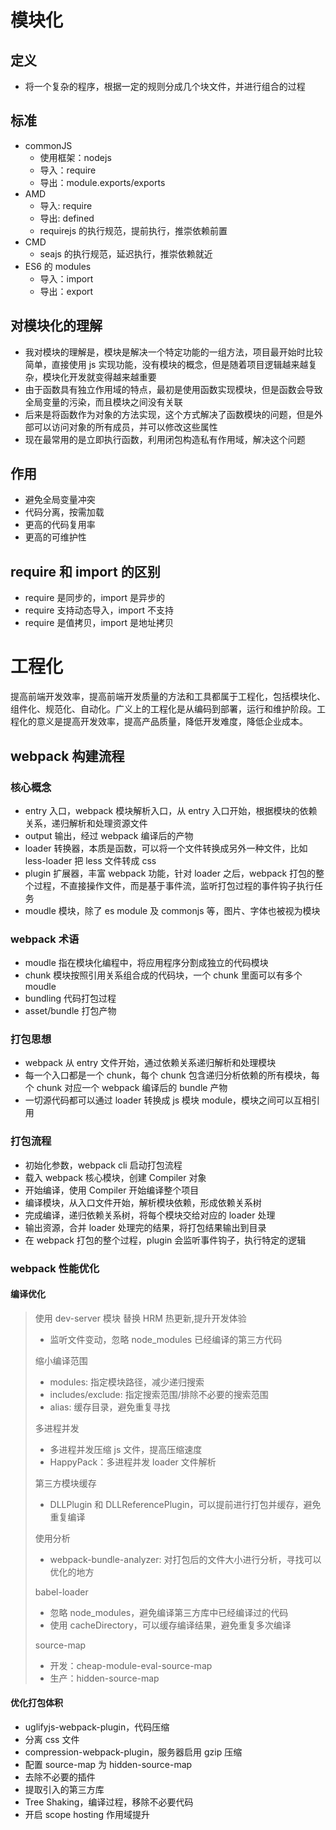 <!--
 * @Author: your name
 * @Date: 2020-02-25 10:53:46
 * @LastEditTime: 2022-06-09 16:45:07
 * @LastEditors: Juliette.Wang nannan.wang@broadlink.com.cn
 * @Description: In User Settings Edit
 * @FilePath: \vue-note\模块化.md
 -->

# 模块化

## 定义

- 将一个复杂的程序，根据一定的规则分成几个块文件，并进行组合的过程

## 标准

- commonJS
  - 使用框架：nodejs
  - 导入：require
  - 导出：module.exports/exports
- AMD
  - 导入: require
  - 导出: defined
  - requirejs 的执行规范，提前执行，推崇依赖前置
- CMD
  - seajs 的执行规范，延迟执行，推崇依赖就近
- ES6 的 modules
  - 导入：import
  - 导出：export

## 对模块化的理解

- 我对模块的理解是，模块是解决一个特定功能的一组方法，项目最开始时比较简单，直接使用 js 实现功能，没有模块的概念，但是随着项目逻辑越来越复杂，模块化开发就变得越来越重要
- 由于函数具有独立作用域的特点，最初是使用函数实现模块，但是函数会导致全局变量的污染，而且模块之间没有关联
- 后来是将函数作为对象的方法实现，这个方式解决了函数模块的问题，但是外部可以访问对象的所有成员，并可以修改这些属性
- 现在最常用的是立即执行函数，利用闭包构造私有作用域，解决这个问题

## 作用

- 避免全局变量冲突
- 代码分离，按需加载
- 更高的代码复用率
- 更高的可维护性

## require 和 import 的区别

- require 是同步的，import 是异步的
- require 支持动态导入，import 不支持
- require 是值拷贝，import 是地址拷贝

# 工程化

提高前端开发效率，提高前端开发质量的方法和工具都属于工程化，包括模块化、组件化、规范化、自动化。广义上的工程化是从编码到部署，运行和维护阶段。工程化的意义是提高开发效率，提高产品质量，降低开发难度，降低企业成本。

## webpack 构建流程

### 核心概念

- entry 入口，webpack 模块解析入口，从 entry 入口开始，根据模块的依赖关系，递归解析和处理资源文件
- output 输出，经过 webpack 编译后的产物
- loader 转换器，本质是函数，可以将一个文件转换成另外一种文件，比如 less-loader 把 less 文件转成 css
- plugin 扩展器，丰富 webpack 功能，针对 loader 之后，webpack 打包的整个过程，不直接操作文件，而是基于事件流，监听打包过程的事件钩子执行任务
- moudle 模块，除了 es module 及 commonjs 等，图片、字体也被视为模块

### webpack 术语

- moudle 指在模块化编程中，将应用程序分割成独立的代码模块
- chunk 模块按照引用关系组合成的代码块，一个 chunk 里面可以有多个 moudle
- bundling 代码打包过程
- asset/bundle 打包产物

### 打包思想

- webpack 从 entry 文件开始，通过依赖关系递归解析和处理模块
- 每一个入口都是一个 chunk，每个 chunk 包含递归分析依赖的所有模块，每个 chunk 对应一个 webpack 编译后的 bundle 产物
- 一切源代码都可以通过 loader 转换成 js 模块 module，模块之间可以互相引用

### 打包流程

- 初始化参数，webpack cli 启动打包流程
- 载入 webpack 核心模块，创建 Compiler 对象
- 开始编译，使用 Compiler 开始编译整个项目
- 编译模块，从入口文件开始，解析模块依赖，形成依赖关系树
- 完成编译，递归依赖关系树，将每个模块交给对应的 loader 处理
- 输出资源，合并 loader 处理完的结果，将打包结果输出到目录
- 在 webpack 打包的整个过程，plugin 会监听事件钩子，执行特定的逻辑

### webpack 性能优化

#### 编译优化

> 使用 dev-server 模块 替换 HRM 热更新,提升开发体验
>
> - 监听文件变动，忽略 node_modules 已经编译的第三方代码
>
> 缩小编译范围
>
> - modules: 指定模块路径，减少递归搜索
> - includes/exclude: 指定搜索范围/排除不必要的搜索范围
> - alias: 缓存目录，避免重复寻找
>
> 多进程并发
>
> - 多进程并发压缩 js 文件，提高压缩速度
> - HappyPack：多进程并发 loader 文件解析
>
> 第三方模块缓存
>
> - DLLPlugin 和 DLLReferencePlugin，可以提前进行打包并缓存，避免重复编译
>
> 使用分析
>
> - webpack-bundle-analyzer: 对打包后的文件大小进行分析，寻找可以优化的地方
>
> babel-loader
>
> - 忽略 node_modules，避免编译第三方库中已经编译过的代码
> - 使用 cacheDirectory，可以缓存编译结果，避免重复多次编译
>
> source-map
>
> - 开发：cheap-module-eval-source-map
> - 生产：hidden-source-map

#### 优化打包体积

- uglifyjs-webpack-plugin，代码压缩
- 分离 css 文件
- compression-webpack-plugin，服务器启用 gzip 压缩
- 配置 source-map 为 hidden-source-map
- 去除不必要的插件
- 提取引入的第三方库
- Tree Shaking，编译过程，移除不必要代码
- 开启 scope hosting 作用域提升
